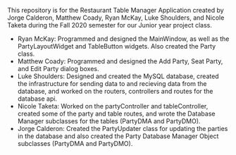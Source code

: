This repository is for the Restaurant Table Manager Application created by Jorge Calderon, Matthew Coady, Ryan McKay, Luke Shoulders, and Nicole Taketa during the Fall 2020 semester for our Junior year project class.
- Ryan McKay: Programmed and designed the MainWindow, as well as the PartyLayoutWidget and TableButton widgets. Also created the Party class.
- Matthew Coady: Programmed and designed the Add Party, Seat Party, and Edit Party dialog boxes.
- Luke Shoulders: Designed and created the MySQL database, created the infrastructure for sending data to and recieving data from the database, and worked on the routers, controllers and routes for the database api.
- Nicole Taketa: Worked on the partyController and tableController, created some of the party and table routes, and wrote the Database Manager subclasses for the tables (PartyDMA and PartyDMO).
- Jorge Calderon: Created the PartyUpdater class for updating the parties in the database and also created the Party Database Manager Object subclasses (PartyDMA and PartyDMO).
